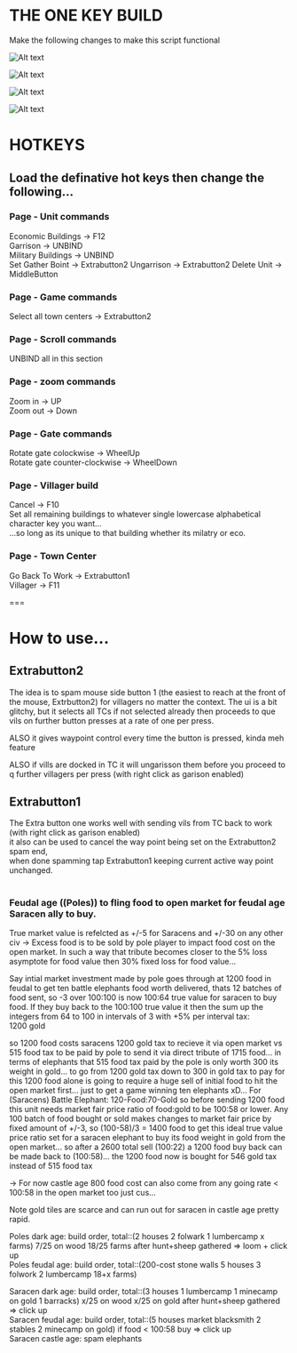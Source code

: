 # THE ONE KEY BUILD

Make the following changes to make this script functional

![Alt text](image.png)  
  
![Alt text](image-1.png)  
  
![Alt text](image-2.png)  
  
![Alt text](image-3.png)  
  
  
# HOTKEYS  
## Load the definative hot keys then change the following...  
  
### Page - Unit commands  
Economic Buildings -> F12  
Garrison -> UNBIND  
Military Buildings -> UNBIND  
Set Gather Boint -> Extrabutton2 
Ungarrison -> Extrabutton2 
Delete Unit -> MiddleButton
  
### Page - Game commands  
Select all town centers -> Extrabutton2  
  
### Page - Scroll commands  
UNBIND all in this section  
  
### Page - zoom commands  
Zoom in -> UP  
Zoom out -> Down  
  
### Page - Gate commands  
Rotate gate colockwise -> WheelUp  
Rotate gate counter-clockwise -> WheelDown  
  
### Page - Villager build  
Cancel -> F10  
Set all remaining buildings to whatever single lowercase alphabetical character key you want...  
...so long as its unique to that building whether its milatry or eco.  

### Page - Town Center  
Go Back To Work -> Extrabutton1  
Villager -> F11  

===

# How to use...
## Extrabutton2  
The idea is to spam mouse side button 1 (the easiest to reach at the front of the mouse, Extrbutton2) for villagers no matter the context.
The ui is a bit glitchy, but it selects all TCs if not selected already then proceeds to que vils on further button presses at a rate of one per press.  
  
ALSO it gives waypoint control every time the button is pressed, kinda meh feature    
  
ALSO if vills are docked in TC it will ungarisson them before you proceed to q further villagers per press (with right click as garison enabled)
  
## Extrabutton1  
The Extra button one works well with sending vils from TC back to work (with right click as garison enabled)  
it also can be used to cancel the way point being set on the Extrabutton2 spam end,  
when done spamming tap Extrabutton1 keeping current active way point unchanged.  

  #  
  #  
    
### Feudal age ((Poles)) to fling food to open market for feudal age Saracen ally to buy.  
True market value is refelcted as +/-5 for Saracens and +/-30 on any other civ -> Excess food is to be sold by pole player to impact food cost on the open market. In such a way that tribute becomes closer to the 5% loss asymptote for food value then 30% fixed loss for food value...  
    
Say intial market investment made by pole goes through at 1200 food in feudal to get ten battle elephants food worth delivered, thats 12 batches of food sent, so -3 over 100:100 is now 100:64 true value for saracen to buy food. If they buy back to the 100:100 true value it then the sum up the integers from 64 to 100 in intervals of 3 with +5% per interval tax:  
1200 gold  
   
so 1200 food costs saracens 1200 gold tax to recieve it via open market vs 515 food tax to be paid by pole to send it via direct tribute of 1715 food... in terms of elephants that 515 food tax paid by the pole is only worth 300 its weight in gold... to go from 1200 gold tax down to 300 in gold tax to pay for this 1200 food alone is going to require a huge sell of initial food to hit the open market first... just to get a game winning ten elephants xD... For (Saracens) Battle Elephant: 120-Food:70-Gold so before sending 1200 food this unit needs market fair price ratio of food:gold to be 100:58 or lower. Any 100 batch of food bought or sold makes changes to market fair price by fixed amount of +/-3, so (100-58)/3 = 1400 food to get this ideal true value price ratio set for a saracen elephant to buy its food weight in gold from the open market... so after a 2600 total sell (100:22) a 1200 food buy back can be made back to (100:58)...   the 1200 food now is bought for 546 gold tax instead of 515 food tax
  
-> For now castle age 800 food cost can also come from any going rate < 100:58 in the open market too just cus...    
  
Note gold tiles are scarce and can run out for saracen in castle age pretty rapid.  
  
Poles dark age: build order, total::(2 houses 2 folwark 1 lumbercamp x farms) 7/25 on wood 18/25 farms after hunt+sheep   gathered => loom + click up  
Poles feudal age: build order, total::(200-cost stone walls 5 houses 3 folwork 2 lumbercamp 18+x farms)     
  
Saracen dark age: build order, total::(3 houses 1 lumbercamp 1 minecamp on gold 1 barracks) x/25 on wood x/25 on gold after hunt+sheep gathered => click up  
Saracen feudal age: build order, total::(5 houses market blacksmith 2 stables 2 minecamp on gold) if food < 100:58 buy => click up   
Saracen castle age: spam elephants  


  
